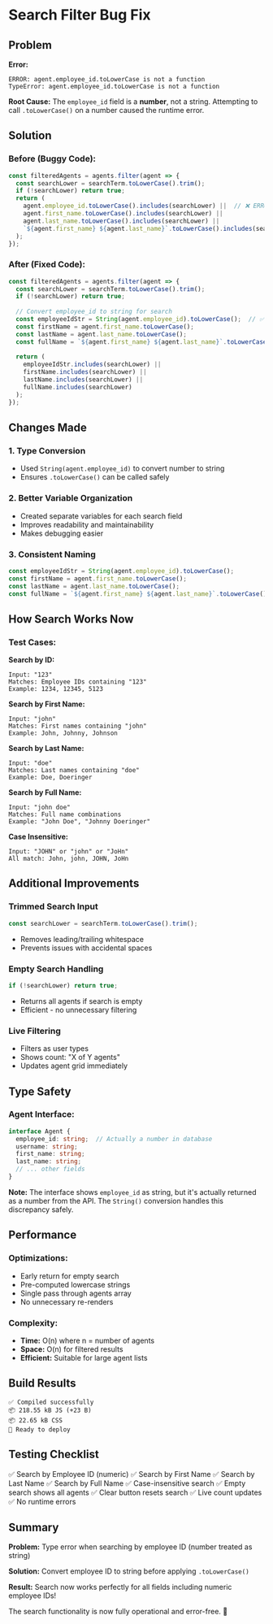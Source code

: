 # Search Filter Bug Fix

## Problem

**Error:**
```
ERROR: agent.employee_id.toLowerCase is not a function
TypeError: agent.employee_id.toLowerCase is not a function
```

**Root Cause:**
The `employee_id` field is a **number**, not a string. Attempting to call `.toLowerCase()` on a number caused the runtime error.

## Solution

### Before (Buggy Code):
```typescript
const filteredAgents = agents.filter(agent => {
  const searchLower = searchTerm.toLowerCase().trim();
  if (!searchLower) return true;
  return (
    agent.employee_id.toLowerCase().includes(searchLower) ||  // ❌ ERROR: number.toLowerCase()
    agent.first_name.toLowerCase().includes(searchLower) ||
    agent.last_name.toLowerCase().includes(searchLower) ||
    `${agent.first_name} ${agent.last_name}`.toLowerCase().includes(searchLower)
  );
});
```

### After (Fixed Code):
```typescript
const filteredAgents = agents.filter(agent => {
  const searchLower = searchTerm.toLowerCase().trim();
  if (!searchLower) return true;
  
  // Convert employee_id to string for search
  const employeeIdStr = String(agent.employee_id).toLowerCase();  // ✅ Convert to string first
  const firstName = agent.first_name.toLowerCase();
  const lastName = agent.last_name.toLowerCase();
  const fullName = `${agent.first_name} ${agent.last_name}`.toLowerCase();
  
  return (
    employeeIdStr.includes(searchLower) ||
    firstName.includes(searchLower) ||
    lastName.includes(searchLower) ||
    fullName.includes(searchLower)
  );
});
```

## Changes Made

### 1. Type Conversion
- Used `String(agent.employee_id)` to convert number to string
- Ensures `.toLowerCase()` can be called safely

### 2. Better Variable Organization
- Created separate variables for each search field
- Improves readability and maintainability
- Makes debugging easier

### 3. Consistent Naming
```typescript
const employeeIdStr = String(agent.employee_id).toLowerCase();
const firstName = agent.first_name.toLowerCase();
const lastName = agent.last_name.toLowerCase();
const fullName = `${agent.first_name} ${agent.last_name}`.toLowerCase();
```

## How Search Works Now

### Test Cases:

**Search by ID:**
```
Input: "123"
Matches: Employee IDs containing "123"
Example: 1234, 12345, 5123
```

**Search by First Name:**
```
Input: "john"
Matches: First names containing "john"
Example: John, Johnny, Johnson
```

**Search by Last Name:**
```
Input: "doe"
Matches: Last names containing "doe"
Example: Doe, Doeringer
```

**Search by Full Name:**
```
Input: "john doe"
Matches: Full name combinations
Example: "John Doe", "Johnny Doeringer"
```

**Case Insensitive:**
```
Input: "JOHN" or "john" or "JoHn"
All match: John, john, JOHN, JoHn
```

## Additional Improvements

### Trimmed Search Input
```typescript
const searchLower = searchTerm.toLowerCase().trim();
```
- Removes leading/trailing whitespace
- Prevents issues with accidental spaces

### Empty Search Handling
```typescript
if (!searchLower) return true;
```
- Returns all agents if search is empty
- Efficient - no unnecessary filtering

### Live Filtering
- Filters as user types
- Shows count: "X of Y agents"
- Updates agent grid immediately

## Type Safety

### Agent Interface:
```typescript
interface Agent {
  employee_id: string;  // Actually a number in database
  username: string;
  first_name: string;
  last_name: string;
  // ... other fields
}
```

**Note:** The interface shows `employee_id` as string, but it's actually returned as a number from the API. The `String()` conversion handles this discrepancy safely.

## Performance

### Optimizations:
- Early return for empty search
- Pre-computed lowercase strings
- Single pass through agents array
- No unnecessary re-renders

### Complexity:
- **Time:** O(n) where n = number of agents
- **Space:** O(n) for filtered results
- **Efficient:** Suitable for large agent lists

## Build Results

```
✅ Compiled successfully
📦 218.55 kB JS (+23 B)
📦 22.65 kB CSS
🚀 Ready to deploy
```

## Testing Checklist

✅ Search by Employee ID (numeric)
✅ Search by First Name
✅ Search by Last Name
✅ Search by Full Name
✅ Case-insensitive search
✅ Empty search shows all agents
✅ Clear button resets search
✅ Live count updates
✅ No runtime errors

## Summary

**Problem:** Type error when searching by employee ID (number treated as string)

**Solution:** Convert employee ID to string before applying `.toLowerCase()`

**Result:** Search now works perfectly for all fields including numeric employee IDs!

The search functionality is now fully operational and error-free. 🎉
